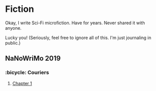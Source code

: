 # Fiction

Okay, I write Sci-Fi microfiction. Have for years. Never shared it with anyone.

Lucky you! (Seriously, feel free to ignore all of this. I'm just journaling in public.)

## NaNoWriMo 2019

### :bicycle: Couriers

1. [Chapter 1](couriers-1.md)
